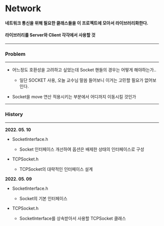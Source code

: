 # __Network__

#### 네트워크 통신을 위해 필요한 클래스들을 이 프로젝트에 모아서 라이브러리화한다.
#### 라이브러리를 Server와 Client 각각에서 사용할 것

------------

### __Problem__

-----------

+ 어느정도 호환성을 고려하고 싶었는데 Socket 핸들의 경우는 어떻게 해야하는가..
  - 일단 SOCKET 사용, 오늘 교수님 말씀 들어보니 이거는 고민할 필요가 없어보인다.

+ Socket을 move 연산 적용시키는 부분에서 어디까지 이동시킬 것인가

------------

### __History__

-----------

**2022. 05. 10**

- SocketInterface.h
  + Socket 인터페이스 개선하여 옵션은 배제한 상태의 인터페이스로 구성

- TCPSocket.h
  + TCPSocket의 대략적인 인터페이스 설계

**2022. 05. 09**

- SocketInterface.h
  + Socket의 기본 인터페이스

- TCPSocket.h
  + SocketInterface를 상속받아서 사용할 TCPSocket 클래스